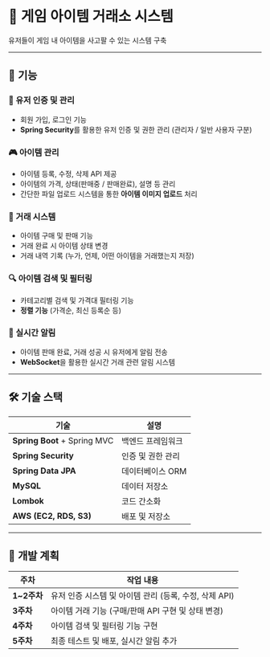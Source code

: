 # 🛒 게임 아이템 거래소 시스템
유저들이 게임 내 아이템을 사고팔 수 있는 시스템 구축

---

## 📌 기능

### 🔐 유저 인증 및 관리
- 회원 가입, 로그인 기능
- **Spring Security**를 활용한 유저 인증 및 권한 관리 (관리자 / 일반 사용자 구분)

### 🎮 아이템 관리
- 아이템 등록, 수정, 삭제 API 제공
- 아이템의 가격, 상태(판매중 / 판매완료), 설명 등 관리
- 간단한 파일 업로드 시스템을 통한 **아이템 이미지 업로드** 처리

### 🔄 거래 시스템
- 아이템 구매 및 판매 기능
- 거래 완료 시 아이템 상태 변경
- 거래 내역 기록 (누가, 언제, 어떤 아이템을 거래했는지 저장)

### 🔍 아이템 검색 및 필터링
- 카테고리별 검색 및 가격대 필터링 기능
- **정렬 기능** (가격순, 최신 등록순 등)

### 📢 실시간 알림
- 아이템 판매 완료, 거래 성공 시 유저에게 알림 전송
- **WebSocket**을 활용한 실시간 거래 관련 알림 시스템

---

## 🛠 기술 스택

| 기술 | 설명 |
|------|------|
| **Spring Boot** + Spring MVC | 백엔드 프레임워크 |
| **Spring Security** | 인증 및 권한 관리 |
| **Spring Data JPA** | 데이터베이스 ORM |
| **MySQL** | 데이터 저장소 |
| **Lombok** | 코드 간소화 |
| **AWS (EC2, RDS, S3)** | 배포 및 저장소 |

---

## 📅 개발 계획

| 주차 | 작업 내용 |
|------|---------------------------------------------|
| **1~2주차** | 유저 인증 시스템 및 아이템 관리 (등록, 수정, 삭제 API) |
| **3주차** | 아이템 거래 기능 (구매/판매 API 구현 및 상태 변경) |
| **4주차** | 아이템 검색 및 필터링 기능 구현 |
| **5주차** | 최종 테스트 및 배포, 실시간 알림 추가 |
